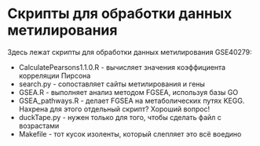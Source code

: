 # Скрипты для обработки данных метилирования
Здесь лежат скрипты для обработки данных метилирования GSE40279:
 - CalculatePearsons1.1.0.R - вычисляет значения коэффициента корреляции Пирсона
 - search.py - сопоставляет сайты метилирования и гены
 - GSEA.R - выполняет анализ методом FGSEA, используя базы GO
 - GSEA_pathways.R - делает FGSEA на метаболических путях KEGG. Нахрена для этого отдельный скрипт? Хороший вопрос!
 - duckTape.py - нужен только для того, чтобы сделать файл с возрастами
 - Makefile - тот кусок изоленты, который слепляет это всё воедино

